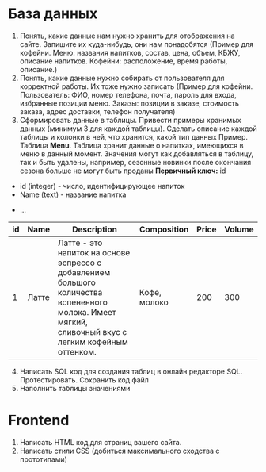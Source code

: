 # База данных 

1. Понять, какие данные нам нужно хранить для отображения на сайте. Запишите их куда-нибудь, они нам понадобятся
(Пример для кофейни. Меню: названия напитков, состав, цена, объем, КБЖУ, описание напитков. Кофейни: расположение, время работы, описание.)
2. Понять, какие данные нужно собирать от пользователя для корректной работы. Их тоже нужно записать 
(Пример для кофейни. Пользователь: ФИО, номер телефона, почта, пароль для входа, избранные позиции меню. Заказы: позиции в заказе, стоимость заказа, адрес доставки, телефон получателя)
3. Сформировать данные в таблицы. Привести примеры хранимых данных (минимум 3 для каждой таблицы). Сделать описание каждой таблицы и колонки в ней, что хранится, какой тип данных
Пример.
Таблица **Menu**.
Таблица хранит данные о напитках, имеющихся в меню в данный момент. Значения могут как добавляться в таблицу, так и быть удалены, например, сезонные новинки после окончания сезона больше не могут быть проданы
**Первичный ключ:** id
- id (integer) - число, идентифицирующее напиток
- Name (text) - название напитка
* ...

| id  | Name  | Description                                                                                                                                           | Composition  | Price | Volume |
| --- | ----- | ----------------------------------------------------------------------------------------------------------------------------------------------------- | ------------ | ----- | ------ |
| 1   | Латте | Латте - это напиток на основе эспрессо с добавлением большого количества вспененного молока. Имеет мягкий, сливочный вкус с легким кофейным оттенком. | Кофе, молоко | 200   | 300    |
4. Написать SQL код для создания таблиц в онлайн редакторе SQL. Протестировать. Сохранить код файл
5. Наполнить таблицы значениями 
# Frontend
1. Написать HTML код для страниц вашего сайта. 
2. Написать стили CSS (добиться максимального сходства с прототипами)
